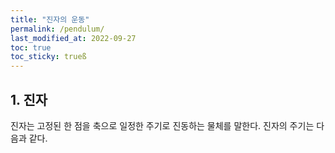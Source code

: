 ```yaml
---
title: "진자의 운동"
permalink: /pendulum/
last_modified_at: 2022-09-27
toc: true
toc_sticky: trueß
---
```


## 1. 진자
진자는 고정된 한 점을 축으로 일정한 주기로 진동하는 물체를 말한다. 
진자의 주기는 다음과 같다.

